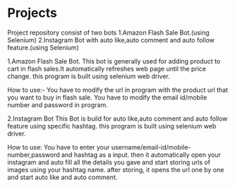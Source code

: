 # Projects
Project repository consist of two bots
1.Amazon Flash Sale Bot.(using Selenium)
2.Instagram Bot with auto like,auto comment and auto follow feature.(using Selenium)


1.Amazon Flash Sale Bot.
This bot is generally used for adding product to cart in flash sales.It automatically refreshes web page until the price change.
this program is built using selenium web driver.

How to use:-
You have to modify the url in program with the product url that you want to buy in flash sale.
You have to modify the email id/mobile number and password in program.


2.Instagram Bot 
This Bot is build for auto like,auto comment and auto follow feature using specific hashtag.
this program is built using selenium web driver.

How to use:
You have to enter your username/email-id/mobile-number,password and hashtag as a input.
then it automatically open your instagram and auto fill all the details you gave and start storing urls of images using your hashtag name.
after storing, it opens the url one by one and start auto like and auto comment. 


